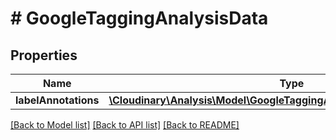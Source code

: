 # # GoogleTaggingAnalysisData

## Properties

| Name        | Type          | Description   | Notes         |
|------------ | ------------- | ------------- | ------------- |
| **labelAnnotations** | [**\Cloudinary\Analysis\Model\GoogleTaggingAnalysisDataLabelAnnotations**](GoogleTaggingAnalysisDataLabelAnnotations.md) |  | |

[[Back to Model list]](../../README.md#models)
[[Back to API list]](../../README.md#api-endpoints)
[[Back to README]](../../README.md)
